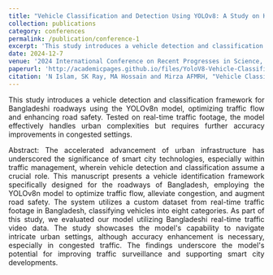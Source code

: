 ```yaml
---
title: "Vehicle Classification and Detection Using YOLOv8: A Study on Highway Traffic Analysis"
collection: publications
category: conferences
permalink: /publication/conference-1
excerpt: 'This study introduces a vehicle detection and classification framework for Bangladeshi roadways using the YOLOv8n model, optimizing traffic flow and enhancing road safety. Tested on real-time traffic footage, the model effectively handles urban complexities but requires further accuracy improvements in congested settings.'
date: 2024-12-7
venue: '2024 International Conference on Recent Progresses in Science, Engineering and Technology (ICRPSET), Rajshahi, Bangladesh'
paperurl: 'http://academicpages.github.io/files/YoloV8-Vehicle-Classification-and-Detection.pdf'
citation: 'N Islam, SK Ray, MA Hossain and Mirza AFMRH, "Vehicle Classification and Detection Using YOLOv8: A Study on Highway Traffic Analysis", 2024 International Conference on Recent Progresses in Science, Engineering and Technology (ICRPSET), Rajshahi, Bangladesh'
---
```


<div align="justify"> 
This study introduces a vehicle detection and classification framework for Bangladeshi roadways using the YOLOv8n model, optimizing traffic flow and enhancing road safety. Tested on real-time traffic footage, the model effectively handles urban complexities but requires further accuracy improvements in congested settings. 

Abstract: The accelerated advancement of urban infrastructure has underscored the significance of smart city technologies, especially within traffic management, wherein vehicle detection and classification assume a crucial role. This manuscript presents a vehicle identification framework specifically designed for the roadways of Bangladesh, employing the YOLOv8n model to optimize traffic flow, alleviate congestion, and augment road safety. The system utilizes a custom dataset from real-time traffic footage in Bangladesh, classifying vehicles into eight categories. As part of this study, we evaluated our model utilizing Bangladeshi real-time traffic video data. The study showcases the model's capability to navigate intricate urban settings, although accuracy enhancement is necessary, especially in congested traffic. The findings underscore the model's potential for improving traffic surveillance and supporting smart city developments.
</div>
